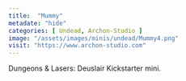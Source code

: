 ```yaml
---
title:  "Mummy"
metadate: "hide"
categories: [ Undead, Archon-Studio ]
image: "/assets/images/minis/undead/Mummy4.png"
visit: "https://www.archon-studio.com"
---
```

Dungeons & Lasers: Deuslair Kickstarter mini.